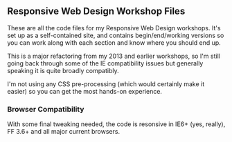 ## Responsive Web Design Workshop Files

These are all the code files for my Responsive Web Design workshops. It's set up as a self-contained site, and contains begin/end/working versions so you can work along with each section and know where you should end up.

This is a major refactoring from my 2013 and earlier workshops, so I'm still going back through some of the IE compatibility issues but generally speaking it is quite broadly compatibly. 

I'm not using any CSS pre-processing (which would certainly make it easier) so you can get the most hands-on experience.

### Browser Compatibility

With some final tweaking needed, the code is resonsive in IE6+ (yes, really), FF 3.6+ and all major current browsers.
